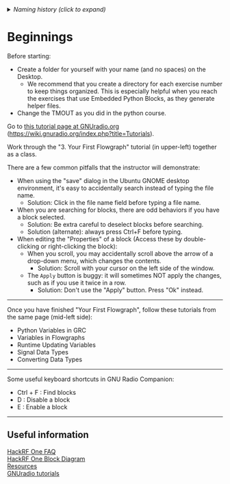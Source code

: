 <details><summary><i>Naming history (click to expand)</i></summary>
<pre>
2023 May 22: 010_Beginnings.md
2023 Feb 22: 025-Beginnings.md
</pre>
</details>

# Beginnings

Before starting:
- Create a folder for yourself with your name (and no spaces) on the Desktop.
  - We recommend that you create a directory for each exercise number to keep things organized. This is especially helpful when you reach the exercises that use Embedded Python Blocks, as they generate helper files.
- Change the TMOUT as you did in the python course.

Go to [this tutorial page at GNUradio.org](https://wiki.gnuradio.org/index.php?title=Tutorials) (https://wiki.gnuradio.org/index.php?title=Tutorials).

Work through the "3. Your First Flowgraph" tutorial (in upper-left) together as a class. 

There are a few common pitfalls that the instructor will demonstrate:

- When using the "save" dialog in the Ubuntu GNOME desktop environment, it's easy to accidentally search instead of typing the file name.
  - Solution: Click in the file name field before typing a file name.
- When you are searching for blocks, there are odd behaviors if you have a block selected.
  - Solution: Be extra careful to deselect blocks before searching.
  - Solution (alternate): always press Ctrl+F before typing.
- When editing the "Properties" of a block (Access these by double-clicking or right-clicking the block):
  - When you scroll, you may accidentally scroll above the arrow of a drop-down menu, which changes the contents.
    - Solution: Scroll with your cursor on the left side of the window.
  - The `Apply` button is buggy: it will sometimes NOT apply the changes, such as if you use it twice in a row.
    - Solution: Don't use the "Apply" button. Press "Ok" instead.

------

Once you have finished "Your First Flowgraph", follow these tutorials from the same page (mid-left side):

- Python Variables in GRC
- Variables in Flowgraphs
- Runtime Updating Variables
- Signal Data Types
- Converting Data Types

-------

Some useful keyboard shortcuts in GNU Radio Companion:
  - Ctrl + F : Find blocks
  - D : Disable a block
  - E : Enable a block

--------
## Useful information

[HackRF One FAQ](https://hackrf.readthedocs.io/en/latest/faq.html)  
[HackRF One Block Diagram](https://github.com/python-can-define-radio/sdr-course/blob/main/classroom_activities/Chx_Misc/Images/hackrfone_diagram.png)  
[Resources](https://github.com/python-can-define-radio/sdr-course/tree/main/resources)  
[GNUradio tutorials](https://wiki.gnuradio.org/index.php?title=Tutorials)

